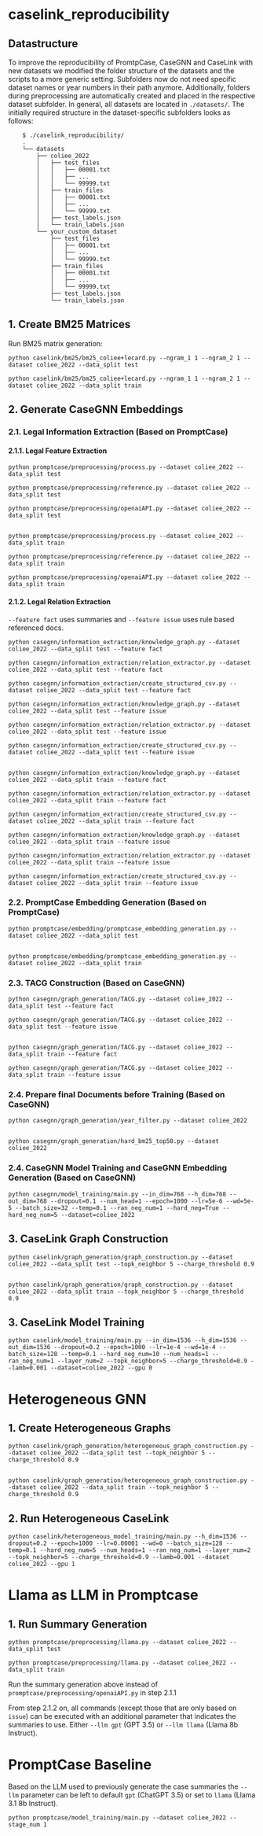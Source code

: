 # caselink_reproducibility

## Datastructure

To improve the reproducibility of PromtpCase, CaseGNN and CaseLink with new datasets we modified the folder structure of the datasets and the scripts to a more generic setting. Subfolders now do not need specific dataset names or year numbers in their path anymore. Additionally, folders during preprocessing are automatically created and placed in the respective dataset subfolder. In general, all datasets are located in `./datasets/`. The initially required structure in the dataset-specific subfolders looks as follows:

```
    $ ./caselink_reproducibility/
    .
    └── datasets
        ├── coliee_2022
        │   ├── test_files
        │   │   ├── 00001.txt
        │   │   ├── ...
        │   │   └── 99999.txt
        │   ├── train_files
        │   │   ├── 00001.txt
        │   │   ├── ...
        │   │   └── 99999.txt
        │   ├── test_labels.json
        │   └── train_labels.json
        └── your_custom_dataset
            ├── test_files
            │   ├── 00001.txt
            │   ├── ...
            │   └── 99999.txt
            ├── train_files
            │   ├── 00001.txt
            │   ├── ...
            │   └── 99999.txt
            ├── test_labels.json
            └── train_labels.json
```


## 1. Create BM25 Matrices

Run BM25 matrix generation:

`python caselink/bm25/bm25_coliee+lecard.py --ngram_1 1 --ngram_2 1 --dataset coliee_2022 --data_split test`


`python caselink/bm25/bm25_coliee+lecard.py --ngram_1 1 --ngram_2 1 --dataset coliee_2022 --data_split train`



## 2. Generate CaseGNN Embeddings

### 2.1. Legal Information Extraction (Based on PromptCase)

#### 2.1.1. Legal Feature Extraction

```
python promptcase/preprocessing/process.py --dataset coliee_2022 --data_split test

python promptcase/preprocessing/reference.py --dataset coliee_2022 --data_split test

python promptcase/preprocessing/openaiAPI.py --dataset coliee_2022 --data_split test


python promptcase/preprocessing/process.py --dataset coliee_2022 --data_split train

python promptcase/preprocessing/reference.py --dataset coliee_2022 --data_split train

python promptcase/preprocessing/openaiAPI.py --dataset coliee_2022 --data_split train
```


#### 2.1.2. Legal Relation Extraction

`--feature fact` uses summaries and `--feature issue` uses rule based referenced docs.

```
python casegnn/information_extraction/knowledge_graph.py --dataset coliee_2022 --data_split test --feature fact

python casegnn/information_extraction/relation_extractor.py --dataset coliee_2022 --data_split test --feature fact

python casegnn/information_extraction/create_structured_csv.py --dataset coliee_2022 --data_split test --feature fact

python casegnn/information_extraction/knowledge_graph.py --dataset coliee_2022 --data_split test --feature issue

python casegnn/information_extraction/relation_extractor.py --dataset coliee_2022 --data_split test --feature issue

python casegnn/information_extraction/create_structured_csv.py --dataset coliee_2022 --data_split test --feature issue


python casegnn/information_extraction/knowledge_graph.py --dataset coliee_2022 --data_split train --feature fact

python casegnn/information_extraction/relation_extractor.py --dataset coliee_2022 --data_split train --feature fact

python casegnn/information_extraction/create_structured_csv.py --dataset coliee_2022 --data_split train --feature fact

python casegnn/information_extraction/knowledge_graph.py --dataset coliee_2022 --data_split train --feature issue

python casegnn/information_extraction/relation_extractor.py --dataset coliee_2022 --data_split train --feature issue

python casegnn/information_extraction/create_structured_csv.py --dataset coliee_2022 --data_split train --feature issue
```


### 2.2. PromptCase Embedding Generation (Based on PromptCase)

```
python promptcase/embedding/promptcase_embedding_generation.py --dataset coliee_2022 --data_split test


python promptcase/embedding/promptcase_embedding_generation.py --dataset coliee_2022 --data_split train
``` 


### 2.3. TACG Construction (Based on CaseGNN)

```
python casegnn/graph_generation/TACG.py --dataset coliee_2022 --data_split test --feature fact

python casegnn/graph_generation/TACG.py --dataset coliee_2022 --data_split test --feature issue


python casegnn/graph_generation/TACG.py --dataset coliee_2022 --data_split train --feature fact

python casegnn/graph_generation/TACG.py --dataset coliee_2022 --data_split train --feature issue
```


### 2.4. Prepare final Documents before Training (Based on CaseGNN)

```
python casegnn/graph_generation/year_filter.py --dataset coliee_2022


python casegnn/graph_generation/hard_bm25_top50.py --dataset coliee_2022
```


### 2.4. CaseGNN Model Training and CaseGNN Embedding Generation (Based on CaseGNN)

```
python casegnn/model_training/main.py --in_dim=768 --h_dim=768 --out_dim=768 --dropout=0.1 --num_head=1 --epoch=1000 --lr=5e-6 --wd=5e-5 --batch_size=32 --temp=0.1 --ran_neg_num=1 --hard_neg=True --hard_neg_num=5 --dataset=coliee_2022
```


## 3. CaseLink Graph Construction

```
python caselink/graph_generation/graph_construction.py --dataset coliee_2022 --data_split test --topk_neighbor 5 --charge_threshold 0.9


python caselink/graph_generation/graph_construction.py --dataset coliee_2022 --data_split train --topk_neighbor 5 --charge_threshold 0.9
```


## 3. CaseLink Model Training

```
python caselink/model_training/main.py --in_dim=1536 --h_dim=1536 --out_dim=1536 --dropout=0.2 --epoch=1000 --lr=1e-4 --wd=1e-4 --batch_size=128 --temp=0.1 --hard_neg_num=10 --num_heads=1 --ran_neg_num=1 --layer_num=2 --topk_neighbor=5 --charge_threshold=0.9 --lamb=0.001 --dataset=coliee_2022 --gpu 0
```


# Heterogeneous GNN

## 1. Create Heterogeneous Graphs

```
python caselink/graph_generation/heterogeneous_graph_construction.py --dataset coliee_2022 --data_split test --topk_neighbor 5 --charge_threshold 0.9


python caselink/graph_generation/heterogeneous_graph_construction.py --dataset coliee_2022 --data_split train --topk_neighbor 5 --charge_threshold 0.9
```


## 2. Run Heterogeneous CaseLink

```
python caselink/heterogeneous_model_training/main.py --h_dim=1536 --dropout=0.2 --epoch=1000 --lr=0.00001 --wd=0 --batch_size=128 --temp=0.1 --hard_neg_num=5 --num_heads=1 --ran_neg_num=1 --layer_num=2 --topk_neighbor=5 --charge_threshold=0.9 --lamb=0.001 --dataset coliee_2022 --gpu 1
```


# Llama as LLM in Promptcase

## 1. Run Summary Generation

```
python promptcase/preprocessing/llama.py --dataset coliee_2022 --data_split test

python promptcase/preprocessing/llama.py --dataset coliee_2022 --data_split train
```

Run the summary generation above instead of `promptcase/preprocessing/openaiAPI.py` in step 2.1.1

From step 2.1.2 on, all commands (except those that are only based on `issue`) can be executed with an additional parameter that indicates the summaries to use. Either `--llm gpt` (GPT 3.5) or `--llm llama` (Llama 8b Instruct).


# PromptCase Baseline

Based on the LLM used to previously generate the case summaries the `--llm` parameter can be left to default `gpt` (ChatGPT 3.5) or set to `llama` (Llama 3.1 8b Instruct).

```
python promptcase/model_training/main.py --dataset coliee_2022 --stage_num 1
```

